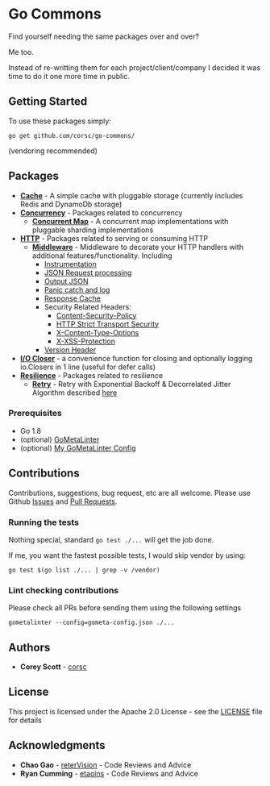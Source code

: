 # Go Commons

Find yourself needing the same packages over and over?

Me too.

Instead of re-writting them for each project/client/company I decided it was time to do it one more time in public.

## Getting Started

To use these packages simply:
```
go get github.com/corsc/go-commons/
```
(vendoring recommended)

## Packages

* [**Cache**](cache/) - A simple cache with pluggable storage (currently includes Redis and DynamoDb storage)
* [**Concurrency**](concurrency/) - Packages related to concurrency
    * [**Concurrent Map**](concurrency/cmap) - A concurrent map implementations with pluggable sharding implementations 
* [**HTTP**](http/) - Packages related to serving or consuming HTTP
    * [**Middleware**](http/middleware) - Middleware to decorate your HTTP handlers with additional features/functionality. Including
        * [Instrumentation](http/middleware/metrics_examples_test.go)
        * [JSON Request processing](http/middleware/input_body_examples_test.go)
        * [Output JSON](http/middleware/output_json_examples_test.go)
        * [Panic catch and log](http/middleware/panic_examples_test.go)
        * [Response Cache](http/middleware/response_cache_examples_test.go)
        * Security Related Headers:
            * [Content-Security-Policy](http/middleware/csp_examples_test.go)
            * [HTTP Strict Transport Security](http/middleware/hsts_examples_test.go)
            * [X-Content-Type-Options](http/middleware/content_no_sniff_examples_test.go)
            * [X-XSS-Protection](http/middleware/xxss_examples_test.go)
        * [Version Header](http/middleware/version_examples_test.go)
* [**I/O Closer**](iocloser/) - a convenience function for closing and optionally logging io.Closers in 1 line (useful for defer calls)
* [**Resilience**](resilience/) - Packages related to resilience
    * [**Retry**](retry/) - Retry with Exponential Backoff & Decorrelated Jitter Algorithm described [here](https://www.awsarchitectureblog.com/2015/03/backoff.html)

### Prerequisites

* Go 1.8
* (optional) [GoMetaLinter](https://github.com/alecthomas/gometalinter)
* (optional) [My GoMetaLinter Config](https://raw.githubusercontent.com/corsc/PersonalTools/master/go-scripts/gometa-config.json)

## Contributions
Contributions, suggestions, bug request, etc are all welcome.  Please use Github [Issues](https://github.com/corsc/go-commons/issues) and [Pull Requests](https://github.com/corsc/go-commons/pulls).

### Running the tests

Nothing special, standard `go test ./...` will get the job done.

If me, you want the fastest possible tests, I would skip vendor by using:
```
go test $(go list ./... | grep -v /vendor)
```

### Lint checking contributions

Please check all PRs before sending them using the following settings

```
gometalinter --config=gometa-config.json ./...
```

## Authors

* **Corey Scott** - [corsc](https://github.com/corsc)

## License

This project is licensed under the Apache 2.0 License - see the [LICENSE](LICENSE) file for details

## Acknowledgments

* **Chao Gao** - [reterVision](https://github.com/reterVision) - Code Reviews and Advice
* **Ryan Cumming** - [etaoins](https://github.com/etaoins) - Code Reviews and Advice
